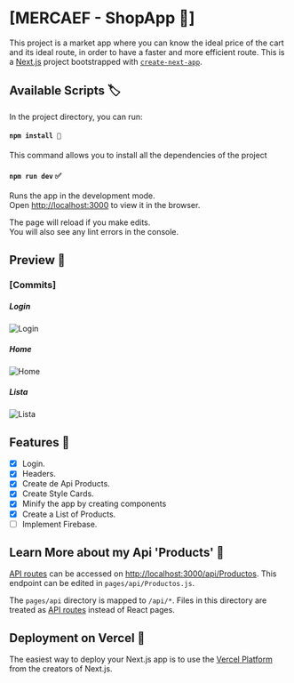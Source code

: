 # [MERCAEF - ShopApp 🛒]

This project is a market app where you can know the ideal price of the cart and its ideal route, in order to have a faster and more efficient route.
This is a [Next.js](https://nextjs.org/) project bootstrapped with [`create-next-app`](https://github.com/vercel/next.js/tree/canary/packages/create-next-app).

## Available Scripts 🏷️

In the project directory, you can run:

#### `npm install 🧬`
This command allows you to install all the dependencies of the project

#### `npm run dev` ✅

Runs the app in the development mode.\
Open [http://localhost:3000](http://localhost:3000) to view it in the browser.

The page will reload if you make edits.\
You will also see any lint errors in the console.

## Preview 📰
### **[Commits]**
##### _Login_
![Login](https://user-images.githubusercontent.com/61436653/126052493-88caddda-9941-41c4-b9cd-8e0742a191ea.jpg)

##### _Home_
![Home](https://user-images.githubusercontent.com/61436653/126085591-50c2c0de-13f6-4605-b047-8290dcc027cd.jpg)

##### _Lista_
![Lista](https://user-images.githubusercontent.com/61436653/126085608-6827acec-e87f-4175-8116-717c88a72bf0.jpg)

## Features 📝

- [x] Login. 
- [x] Headers.
- [x] Create de Api Products.
- [x] Create Style Cards.
- [x] Minify the app by creating components
- [x] Create a List of Products.
- [ ] Implement Firebase.

## Learn More about my Api 'Products' 🤔

[API routes](https://nextjs.org/docs/api-routes/introduction) can be accessed on [http://localhost:3000/api/Productos](http://localhost:3000/api/Productos). This endpoint can be edited in `pages/api/Productos.js`.

The `pages/api` directory is mapped to `/api/*`. Files in this directory are treated as [API routes](https://nextjs.org/docs/api-routes/introduction) instead of React pages.

## Deployment on Vercel 🚀

The easiest way to deploy your Next.js app is to use the [Vercel Platform](https://vercel.com/new?utm_medium=default-template&filter=next.js&utm_source=create-next-app&utm_campaign=create-next-app-readme) from the creators of Next.js.

